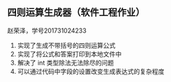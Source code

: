## 四则运算生成器（软件工程作业）

赵荣泽，学号201731024233

1. 实现了生成不带括号的四则运算公式
2. 实现了将公式和答案打印到本地文件中
3. 解决了 int 类型除法无法除尽的问题
4. 可以通过代码中字段的设置改变生成表达式的复杂程度